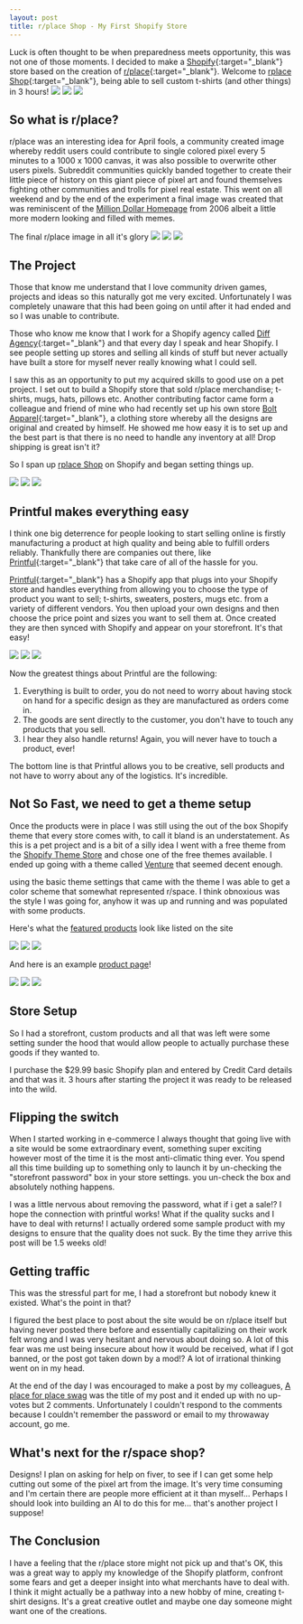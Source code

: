 ```yaml
---
layout: post
title: r/place Shop - My First Shopify Store
---
```


Luck is often thought to be when preparedness meets opportunity, this was not one of those moments. I decided to make a [Shopify](https://shopify.com){:target="_blank"} store based on the creation of [r/place](https://reddit.com/r/place){:target="_blank"}. Welcome to [rplace Shop](https://rplace.shop){:target="_blank"}, being able to sell custom t-shirts (and other things) in 3 hours!
<img class="img-large" src="https://s3.amazonaws.com/peasnrice-images/rplace-shop-2048.jpg">
<img class="img-medium" src="https://s3.amazonaws.com/peasnrice-images/rplace-shop-1024.jpg">
<img class="img-small" src="https://s3.amazonaws.com/peasnrice-images/rplace-shop-640.jpg">

## So what is r/place?
r/place was an interesting idea for April fools, a community created image whereby reddit users could contribute to single colored pixel every 5 minutes to a 1000 x 1000 canvas, it was also possible to overwrite other users pixels. Subreddit communities quickly banded together to create their little piece of history on this giant piece of pixel art and found themselves fighting other communities and trolls for pixel real estate. This went on all weekend and by the end of the experiment a final image was created that was reminiscent of the [Million Dollar Homepage](http://www.milliondollarhomepage.com/) from 2006 albeit a little more modern looking and filled with memes. 

The final r/place image in all it's glory
<img class="img-large" src="https://s3.amazonaws.com/peasnrice-images/rplace-final-2048.jpg">
<img class="img-medium" src="https://s3.amazonaws.com/peasnrice-images/rplace-final-1024.jpg">
<img class="img-small" src="https://s3.amazonaws.com/peasnrice-images/rplace-final-640.jpg">

## The Project
Those that know me understand that I love community driven games, projects and ideas so this naturally got me very excited. Unfortunately I was completely unaware that this had been going on until after it had ended and so I was unable to contribute. 

Those who know me know that I work for a Shopify agency called [Diff Agency](https://diffagency.com){:target="_blank"} and that every day I speak and hear Shopify. I see people setting up stores and selling all kinds of stuff but never actually have built a store for myself never really knowing what I could sell.

I saw this as an opportunity to put my acquired skills to good use on a pet project. I set out to build a Shopify store that sold r/place merchandise; t-shirts, mugs, hats, pillows etc. Another contributing factor came form a colleague and friend of mine who had recently set up his own store [Bolt Apparel](https://boltapparel.co/){:target="_blank"}, a clothing store whereby all the designs are original and created by himself. He showed me how easy it is to set up and the best part is that there is no need to handle any inventory at all! Drop shipping is great isn't it?

So I span up [rplace Shop](https://rplace.shop) on Shopify and began setting things up.

<img class="img-large" src="https://s3.amazonaws.com/peasnrice-images/shopify-dashboard-2048.jpg">
<img class="img-medium" src="https://s3.amazonaws.com/peasnrice-images/shopify-dashboard-1024.jpg">
<img class="img-small" src="https://s3.amazonaws.com/peasnrice-images/shopify-dashboard-640.jpg">

## Printful makes everything easy
I think one big deterrence for people looking to start selling online is firstly manufacturing a product at high quality and being able to fulfill orders reliably. Thankfully there are companies out there, like [Printful](https://printful.com){:target="_blank"} that take care of all of the hassle for you. 

[Printful](https://printful.com){:target="_blank"} has a Shopify app that plugs into your Shopify store and handles everything from allowing you to choose the type of product you want to sell; t-shirts, sweaters, posters, mugs etc. from a variety of different vendors. You then upload your own designs and then choose the price point and sizes you want to sell them at. Once created they are then synced with Shopify and appear on your storefront. It's that easy!

<img class="img-large" src="https://s3.amazonaws.com/peasnrice-images/printful-created-products-2048.jpg">
<img class="img-medium" src="https://s3.amazonaws.com/peasnrice-images/printful-created-products-1024.jpg">
<img class="img-small" src="https://s3.amazonaws.com/peasnrice-images/printful-created-products-640.jpg">

Now the greatest things about Printful are the following:
1. Everything is built to order, you do not need to worry about having stock on hand for a specific design as they are manufactured as orders come in. 
2. The goods are sent directly to the customer, you don't have to touch any products that you sell.
3. I hear they also handle returns! Again, you will never have to touch a product, ever! 

The bottom line is that Printful allows you to be creative, sell products and not have to worry about any of the logistics. It's incredible.

## Not So Fast, we need to get a theme setup
Once the products were in place I was still using the out of the box Shopify theme that every store comes with, to call it bland is an understatement. As this is a pet project and is a bit of a silly idea I went with a free theme from the [Shopify Theme Store](https://themes.shopify.com/) and chose one of the free themes available. I ended up going with a theme called [Venture](https://themes.shopify.com/themes/venture/styles/boxing) that seemed decent enough.

using the basic theme settings that came with the theme I was able to get a color scheme that somewhat represented r/space. I think obnoxious was the style I was going for, anyhow it was up and running and was populated with some products. 

Here's what the [featured products](https://rplace.shop/collections/frontpage) look like listed on the site

<img class="img-large" src="https://s3.amazonaws.com/peasnrice-images/featured-products-2048.jpg">
<img class="img-medium" src="https://s3.amazonaws.com/peasnrice-images/featured-products-1024.jpg">
<img class="img-small" src="https://s3.amazonaws.com/peasnrice-images/featured-products-640.jpg">

And here is an example [product page](https://rplace.shop/collections/frontpage/products/pull-place-square-pillow)!

<img class="img-large" src="https://s3.amazonaws.com/peasnrice-images/pillow-2048.jpg">
<img class="img-medium" src="https://s3.amazonaws.com/peasnrice-images/pillow-1024.jpg">
<img class="img-small" src="https://s3.amazonaws.com/peasnrice-images/pillow-640.jpg">

## Store Setup
So I had a storefront, custom products and all that was left were some setting sunder the hood that would allow people to actually purchase these goods if they wanted to. 

I purchase the $29.99 basic Shopify plan and entered by Credit Card details and that was it. 3 hours after starting the project it was ready to be released into the wild. 

## Flipping the switch
When I started working in e-commerce I always thought that going live with a site would be some extraordinary event, something super exciting however most of the time it is the most anti-climatic thing ever. You spend all this time building up to something only to launch it by un-checking the "storefront password" box in your store settings. you un-check the box and absolutely nothing happens.

I was a little nervous about removing the password, what if i get a sale!? I hope the connection with printful works! What if the quality sucks and I have to deal with returns! I actually ordered some sample product with my designs to ensure that the quality does not suck. By the time they arrive this post will be 1.5 weeks old!

## Getting traffic
This was the stressful part for me, I had a storefront but nobody knew it existed. What's the point in that?

I figured the best place to post about the site would be on r/place itself but having never posted there before and essentially capitalizing on their work felt wrong and I was very hesitant and nervous about doing so. A lot of this fear was me ust being insecure about how it would be received, what if I got banned, or the post got taken down by a mod!? A lot of irrational thinking went on in my head.

At the end of the day I was encouraged to make a post by my colleagues, [A place for place swag](https://www.reddit.com/r/place/comments/63otdq/a_place_for_place_swag/) was the title of my post and it ended up with no up-votes but 2 comments. Unfortunately I couldn't respond to the comments because I couldn't remember the password or email to my throwaway account, go me.

## What's next for the r/space shop?
Designs! I plan on asking for help on fiver, to see if I can get some help cutting out some of the pixel art from the image. It's very time consuming and I'm certain there are people more efficient at it than myself... Perhaps I should look into building an AI to do this for me... that's another project I suppose!

## The Conclusion
I have a feeling that the r/place store might not pick up and that's OK, this was a great way to apply my knowledge of the Shopify platform, confront some fears and get a deeper insight into what merchants have to deal with. I think it might actually be a pathway into a new hobby of mine, creating t-shirt designs. It's a great creative outlet and maybe one day someone might want one of the creations.



